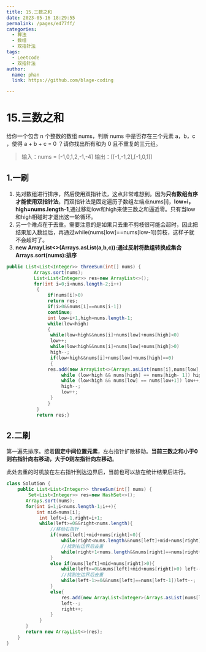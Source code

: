 ```yaml
---
title: 15.三数之和
date: 2023-05-16 18:29:55
permalink: /pages/e477ff/
categories: 
  - 算法
  - 数组
  - 双指针法
tags: 
  - Leetcode
  - 双指针法
author: 
  name: phan
  link: https://github.com/blage-coding

---
```

# 15.三数之和

给你一个包含 n 个整数的数组 nums，判断 nums 中是否存在三个元素 a，b，c ，使得 a + b + c = 0 ？请你找出所有和为 0 且不重复的三元组。

> 输入：nums = [-1,0,1,2,-1,-4]
> 输出：[[-1,-1,2],[-1,0,1]]

## 1.一刷

1. 先对数组进行排序，然后使用双指针法，这点非常难想到。因为**只有数组有序才能使用双指针法**，而双指针法是固定遍历子数组左端点nums[i]，**low=i，high=nums.length-1**,通过移动low和high来使三数之和逼近零。只有当low和high相碰时才退出这一轮循环。
2. 另一个难点在于去重。需要注意的是如果只去重不剪枝很可能会超时，因此把结果加入数组后，再通过while(nums[low]==nums[low-1])剪枝，这样子就不会超时了。
3. **new ArrayList<>(Arrays.asList(a,b,c)):通过反射将数组转换成集合                                                                                                                   Arrays.sort(nums):排序**

```java
public List<List<Integer>> threeSum(int[] nums) {
          Arrays.sort(nums);
          List<List<Integer>> res=new ArrayList<>();          
          for(int i=0;i<nums.length-2;i++)
           {
               if(nums[i]>0)
               return res;
               if(i>0&&nums[i]==nums[i-1])
               continue;
               int low=i+1,high=nums.length-1;
               while(low<high)
               {
                while(low<high&&nums[i]+nums[low]+nums[high]<0)
                low++;
                while(low<high&&nums[i]+nums[low]+nums[high]>0)
                high--;
                if(low<high&&nums[i]+nums[low]+nums[high]==0)
                {
               res.add(new ArrayList<>(Arrays.asList(nums[i],nums[low],nums[high])));
                    while (low<high && nums[high] == nums[high- 1]) high--;
                    while (low<high && nums[low] == nums[low+1]) low++;
                    high--;
                    low++;
                }
               }
           } 
           return res;}
```

## 2.二刷

第一遍先排序。接着**固定中间位置元素**，左右指针扩散移动。**当前三数之和小于0则右指针向右移动，大于0则左指针向左移动**。

此处去重的时机放在左右指针到达边界后，当前也可以放在统计结果后进行。

```java
class Solution {
    public List<List<Integer>> threeSum(int[] nums) {
        Set<List<Integer>> res=new HashSet<>();
       Arrays.sort(nums);
       for(int i=1;i<nums.length-1;i++){
           int mid=nums[i];
            int left=i-1,right=i+1;
            while(left>=0&&right<nums.length){
                //移动右指针
                if(nums[left]+mid+nums[right]<0){
                    while(right<nums.length&&nums[left]+mid+nums[right]<0) right++;
                    //找到右边界后去重
                    while(right+1<nums.length&&nums[right]==nums[right+1])right++;
                }
                else if(nums[left]+mid+nums[right]>0){
                    while(left>=0&&nums[left]+mid+nums[right]>0) left--;
                    //找到左边界后去重
                    while(left-1>=0&&nums[left]==nums[left-1])left--;
                }
                else{
                    res.add(new ArrayList<Integer>(Arrays.asList(nums[left],mid,nums[right])));
                    left--;
                    right++;
                }
            }
       }
       return new ArrayList<>(res);
    }
}
```

